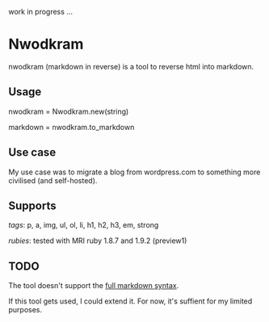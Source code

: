 work in progress ...

# Nwodkram #

nwodkram (markdown in reverse) is a tool to reverse html into markdown.

## Usage ##

nwodkram = Nwodkram.new(string)

markdown = nwodkram.to_markdown

## Use case ##

My use case was to migrate a blog from wordpress.com to something more civilised (and self-hosted).

## Supports ##

*tags*:
p, a, img, ul, ol, li, h1, h2, h3, em, strong

*rubies*:
tested with MRI ruby 1.8.7 and 1.9.2 (preview1)

## TODO ##

The tool doesn't support the [full markdown syntax](http://daringfireball.net/projects/markdown/syntax).

If this tool gets used, I could extend it.  For now, it's suffient for my limited purposes.
